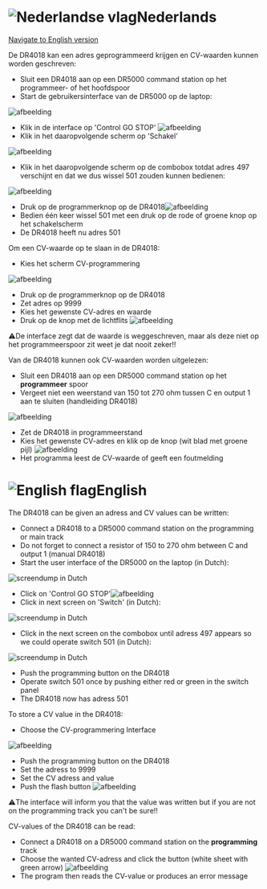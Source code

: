# ![Nederlandse vlag](../../images/nl.gif)Nederlands

[Navigate to English version](#English)

De DR4018 kan een adres geprogrammeerd krijgen en CV-waarden kunnen worden geschreven:

* Sluit een DR4018 aan op een DR5000 command station op het programmeer- of het hoofdspoor
* Start de gebruikersinterface van de DR5000 op de laptop:

![afbeelding](./images/DR5000commandstationinterface.JPG)

* Klik in de interface op 'Control GO STOP' ![afbeelding](./images/DR5000GoStop.PNG)
* Klik in het daaropvolgende scherm op 'Schakel'

![afbeelding](./images/DriveSwitchSelect.png)

* Klik in het daaropvolgende scherm op de combobox totdat adres 497 verschijnt en dat we dus wissel 501 zouden kunnen bedienen:

![afbeelding](./images/SwitchAdress.png)

* Druk op de programmerknop op de DR4018![afbeelding](./images/DR4018ProgrammingButton.PNG)
* Bedien één keer wissel 501 met een druk op de rode of groene knop op het schakelscherm
* De DR4018 heeft nu adres 501

Om een CV-waarde op te slaan in de DR4018:

* Kies het scherm CV-programmering

![afbeelding](./images/CV_programming_reading.png)

* Druk op de programmerknop op de DR4018
* Zet adres op 9999
* Kies het gewenste CV-adres en waarde
* Druk op de knop met de lichtflits ![afbeelding](./images/WriteCV.PNG)



⚠️De interface zegt dat de waarde is weggeschreven, maar als deze niet op het programmeerspoor zit weet je dat nooit zeker!!

Van de DR4018 kunnen ook CV-waarden worden uitgelezen:

* Sluit een DR4018 aan op een DR5000 command station op het **programmeer** spoor
* Vergeet niet een weerstand van 150 tot 270 ohm tussen C en output 1 aan te sluiten (handleiding DR4018)

![afbeelding](./images/DR5000DR4018CVReadingSchematic.PNG)

* Zet de DR4018 in programmeerstand
* Kies het gewenste CV-adres en klik op de knop (wit blad met groene pijl) ![afbeelding](./images/ReadCV.PNG)
* Het programma leest de CV-waarde of geeft een foutmelding


# ![English flag](../../images/gb.gif)English

The DR4018 can be given an adress and CV values can be written:

* Connect a DR4018 to a DR5000 command station on the programming or main track
* Do not forget to connect a resistor of 150 to 270 ohm between C and output 1 (manual DR4018)
* Start the user interface of the DR5000 on the laptop (in Dutch):

![screendump in Dutch](./images/DR5000commandstationinterface.JPG)

* Click on 'Control GO STOP'![afbeelding](./images/DR5000GoStop.PNG)
* Click in next screen on 'Switch' (in Dutch):

![screendump in Dutch](./images/DriveSwitchSelect.png)

* Click in the next screen on the combobox until adress 497 appears so we could operate switch 501 (in Dutch):

![screendump in Dutch](./images/SwitchAdress.png)

* Push the programming button on the DR4018
* Operate switch 501 once by pushing either red or green in the switch panel
* The DR4018 now has adress 501

To store a CV value in the DR4018:

* Choose the CV-programmering Interface

![afbeelding](./images/CV_programming_reading.png)

* Push the programming button on the DR4018
* Set the adress to 9999
* Set the CV adress and value
* Push the flash button ![afbeelding](./images/WriteCV.PNG)



⚠️The interface will inform you that the value was written but if you are not on the programming track you can't be sure!!

CV-values of the DR4018 can be read:

* Connect a DR4018 on a DR5000 command station on the **programming** track
* Choose the wanted CV-adress and click the button (white sheet with green arrow) ![afbeelding](./images/ReadCV.PNG)
* The program then reads the CV-value or produces an error message
